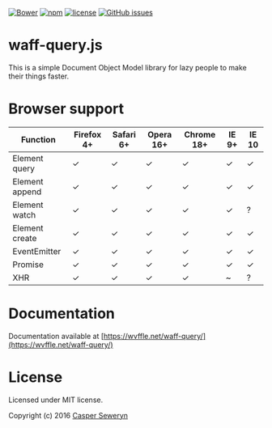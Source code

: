 [![Bower](https://img.shields.io/bower/v/waff-query.svg?maxAge=3600&style=flat-square)](https://libraries.io/bower/waff-query)
[![npm](https://img.shields.io/npm/v/waff-query.svg?maxAge=3600&style=flat-square)](https://www.npmjs.com/package/waff-query)
[![license](https://img.shields.io/github/license/wvffle/waff-query.js.svg?maxAge=3600&style=flat-square)](LICENSE)
[![GitHub issues](https://img.shields.io/github/issues/wvffle/waff-query.js.svg?maxAge=3600&style=flat-square)](https://github.com/wvffle/waff-query.js/issues)
<!--
[![npm](https://img.shields.io/npm/dt/waff-query.svg?maxAge=3600&style=flat-square)]()
[![Waffle.io](https://img.shields.io/waffle/label/wvffle/waff-query.js/in%20progress.svg?maxAge=3600&style=flat-square)]()
-->
# waff-query.js
This is a simple Document Object Model library for lazy people to make their things faster.

# Browser support
Function | Firefox 4+ | Safari 6+ | Opera 16+ | Chrome 18+ | IE 9+ | IE 10
--- | --- | --- | --- | --- | --- | ---
Element query | ✓ | ✓ | ✓ | ✓ | ✓ | ✓
Element append | ✓ | ✓ | ✓ | ✓ | ✓ | ✓
Element watch | ✓ | ✓ | ✓ | ✓ | ✓ | ?
Element create | ✓ | ✓ | ✓ | ✓ | ✓ | ✓
EventEmitter | ✓ | ✓ | ✓ | ✓ | ✓ | ✓
Promise | ✓ | ✓ | ✓ | ✓ | ✓ | ✓
XHR | ✓ | ✓ | ✓ | ✓ | ~ | ?

# Documentation
Documentation available at [https://wvffle.net/waff-query/](https://wvffle.net/waff-query/)

# License
Licensed under MIT license.

Copyright (c) 2016 [Casper Seweryn](https://wvffle.net)
